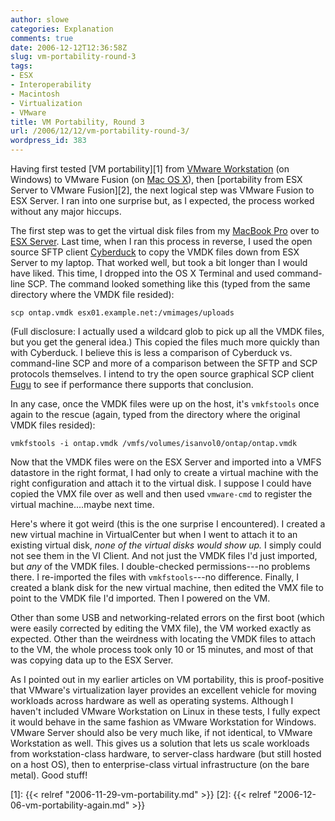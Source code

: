 ```yaml
---
author: slowe
categories: Explanation
comments: true
date: 2006-12-12T12:36:58Z
slug: vm-portability-round-3
tags:
- ESX
- Interoperability
- Macintosh
- Virtualization
- VMware
title: VM Portability, Round 3
url: /2006/12/12/vm-portability-round-3/
wordpress_id: 383
---
```


Having first tested [VM portability][1] from [VMware Workstation](http://www.vmware.com/products/ws/) (on Windows) to VMware Fusion (on [Mac OS X](http://www.apple.com/macosx/)), then [portability from ESX Server to VMware Fusion][2], the next logical step was VMware Fusion to ESX Server. I ran into one surprise but, as I expected, the process worked without any major hiccups.

The first step was to get the virtual disk files from my [MacBook Pro](http://www.apple.com/macbookpro/) over to [ESX Server](http://www.vmware.com/products/vi/esx/). Last time, when I ran this process in reverse, I used the open source SFTP client [Cyberduck](http://cyberduck.ch/) to copy the VMDK files down from ESX Server to my laptop. That worked well, but took a bit longer than I would have liked. This time, I dropped into the OS X Terminal and used command-line SCP. The command looked something like this (typed from the same directory where the VMDK file resided):

    scp ontap.vmdk esx01.example.net:/vmimages/uploads

(Full disclosure: I actually used a wildcard glob to pick up all the VMDK files, but you get the general idea.) This copied the files much more quickly than with Cyberduck. I believe this is less a comparison of Cyberduck vs. command-line SCP and more of a comparison between the SFTP and SCP protocols themselves. I intend to try the open source graphical SCP client [Fugu](http://rsug.itd.umich.edu/software/fugu/) to see if performance there supports that conclusion.

In any case, once the VMDK files were up on the host, it's `vmkfstools` once again to the rescue (again, typed from the directory where the original VMDK files resided):

    vmkfstools -i ontap.vmdk /vmfs/volumes/isanvol0/ontap/ontap.vmdk

Now that the VMDK files were on the ESX Server and imported into a VMFS datastore in the right format, I had only to create a virtual machine with the right configuration and attach it to the virtual disk. I suppose I could have copied the VMX file over as well and then used `vmware-cmd` to register the virtual machine....maybe next time.

Here's where it got weird (this is the one surprise I encountered). I created a new virtual machine in VirtualCenter but when I went to attach it to an existing virtual disk, _none of the virtual disks would show up._ I simply could not see them in the VI Client. And not just the VMDK files I'd just imported, but _any_ of the VMDK files. I double-checked permissions---no problems there. I re-imported the files with `vmkfstools`---no difference. Finally, I created a blank disk for the new virtual machine, then edited the VMX file to point to the VMDK file I'd imported. Then I powered on the VM.

Other than some USB and networking-related errors on the first boot (which were easily corrected by editing the VMX file), the VM worked exactly as expected. Other than the weirdness with locating the VMDK files to attach to the VM, the whole process took only 10 or 15 minutes, and most of that was copying data up to the ESX Server.

As I pointed out in my earlier articles on VM portability, this is proof-positive that VMware's virtualization layer provides an excellent vehicle for moving workloads across hardware as well as operating systems. Although I haven't included VMware Workstation on Linux in these tests, I fully expect it would behave in the same fashion as VMware Workstation for Windows. VMware Server should also be very much like, if not identical, to VMware Workstation as well. This gives us a solution that lets us scale workloads from workstation-class hardware, to server-class hardware (but still hosted on a host OS), then to enterprise-class virtual infrastructure (on the bare metal). Good stuff!

[1]: {{< relref "2006-11-29-vm-portability.md" >}}
[2]: {{< relref "2006-12-06-vm-portability-again.md" >}}
